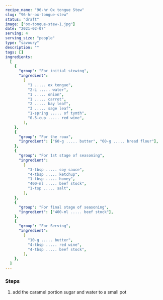 ```yaml
---
recipe_name: "96-hr Ox tongue Stew"
slug: "96-hr-ox-tongue-stew"
status: "draft"
image: ["ox-tongue-stew-1.jpg"]
date: "2021-02-07"
serving: 4
serving_size: "people"
type: "savoury"
description: ""
tags: []
ingredients:
  [
    {
      "group": "For initial stewing",
      "ingredient":
        [
          "1 ..... ox tongue",
          "2-L ..... water",
          "1 ..... onion",
          "1 ..... carrot",
          "2 ..... bay leaf",
          "3 ..... sage leaf",
          "1-spring ..... of tymth",
          "0.5-cup ..... red wine",
        ],
    },
    {
      "group": "For the roux",
      "ingredient": ["60-g ..... butter", "60-g ..... bread flour"],
    },
    {
      "group": "For 1st stage of seasoning",
      "ingredient":
        [
          "3-tbsp ..... soy sauce",
          "4-tbsp ..... ketchup",
          "1-tbsp ..... honey",
          "400-ml ..... beef stock",
          "1-tsp ..... salt",
        ],
    },
    {
      "group": "For final stage of seasoning",
      "ingredient": ["400-ml ..... beef stock"],
    },
    {
      "group": "For Serving",
      "ingredient":
        [
          "10-g ..... butter",
          "4-tbsp ..... red wine",
          "4-tbsp ..... beef stock",
        ],
    },
  ]
---
```


### Steps

1. add the caramel portion sugar and water to a small pot
